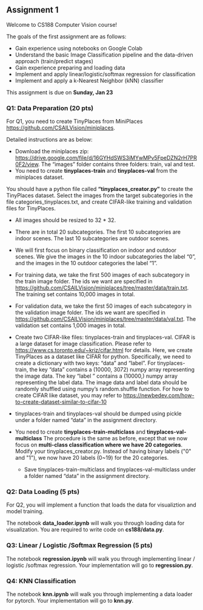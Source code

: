 ## Assignment 1
Welcome to CS188 Computer Vision course!

The goals of the first assignment are as follows:
* Gain experience using notebooks on Google Colab
* Understand the basic Image Classification pipeline and the data-driven approach (train/predict stages)
* Gain experience preparing and loading data
* Implement and apply linear/logistic/softmax regression for classification
* Implement and apply a k-Nearest Neighbor (kNN) classifier

This assignment is due on **Sunday, Jan 23**

### Q1: Data Preparation (20 pts)
For Q1, you need to create TinyPlaces from MiniPlaces https://github.com/CSAILVision/miniplaces. 

Detailed instructions are as below:
* Download the miniplaces zip:
https://drive.google.com/file/d/16GYHdSWS3iMYwMPv5FpeDZN2rH7PR0F2/view. The “images” folder contains three folders: train, val and test.
* You need to create **tinyplaces-train** and **tinyplaces-val** from the miniplaces dataset. 

You should have a python file called **“tinyplaces_creator.py”** to create the TinyPlaces dataset. 
Select the images from the target subcategories in the file categories_tinyplaces.txt, and create CIFAR-like training and validation files for TinyPlaces.
  * All images should be resized to 32 * 32.
  * There are in total 20 subcategories. The first 10 subcategories are indoor scenes. The last 10 subcategories are outdoor scenes. 
  * We will first focus on binary classification on indoor and outdoor scenes. We give the images in the 10 indoor subcategories the label “0”, and the images in the 10 outdoor categories the label “1”.
  * For training data, we take the first 500 images of each subcategory in the train image folder. The ids we want are specified in https://github.com/CSAILVision/miniplaces/tree/master/data/train.txt. The training set contains 10,000 images in total.
  * For validation data, we take the first 50 images of each subcategory in the validation image folder. The ids we want are specified in https://github.com/CSAILVision/miniplaces/tree/master/data/val.txt. The validation set contains 1,000 images in total.
  * Create two CIFAR-like files: tinyplaces-train and tinyplaces-val.
CIFAR is a large dataset for image classification. Please refer to https://www.cs.toronto.edu/~kriz/cifar.html for details. Here, we create TinyPlaces as a dataset like CIFAR for python. Specifically, we need to create a dictionary with two keys: “data” and “label”. 
For tinyplaces-train, the key “data” contains a (10000, 3072) numpy array representing the image data.
The key “label ” contains a (10000,) numpy array representing the label data. 
The image data and label data should be randomly shuffled using numpy’s random.shuffle function.
For how to create CIFAR like dataset, you may refer to https://newbedev.com/how-to-create-dataset-similar-to-cifar-10
  * tinyplaces-train and tinyplaces-val should be dumped using pickle under a folder named “data” in the assignment directory.

* You need to create **tinyplaces-train-multiclass** and **tinyplaces-val-multiclass** 
  The procedure is the same as before, except that we now focus on **multi-class classification where we have 20 categories**. Modify your tinyplaces_creator.py. Instead of having binary labels ("0" and "1"), we now have 20 labels (0~19) for the 20 categories. 
  * Save tinyplaces-train-multiclass and tinyplaces-val-multiclass under a folder named “data” in the assignment directory.
 
 ### Q2: Data Loading (5 pts)
 For Q2, you will implement a function that loads the data for visualiztion and model training.
 
 The notebook **data_loader.ipynb** will walk you through loading data for visualization. You are required to write code on **cs188/data.py**.
 
 ### Q3: Linear / Logistic /Softmax Regression (5 pts)
 The notebook **regression.ipynb** will walk you through implementing linear / logistic /softmax regression. Your implementation will go to **regression.py**.
 
 ### Q4: KNN Classification
The notebook **knn.ipynb** will walk you through implementing a data loader for pytorch. Your implementation will go to **knn.py**.

